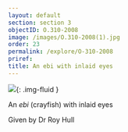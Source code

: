 ```yaml
---
layout: default
section: section 3
objectID: O.310-2008
image: /images/O.310-2008(1).jpg
order: 23
permalink: /explore/O-310-2008
priref:
title: An ebi with inlaid eyes
---
```

![]({{site.baseurl}}/images/O.310-2008(1).jpg){: .img-fluid }

An <em>ebi</em> (crayfish) with inlaid eyes

Given by Dr Roy Hull

